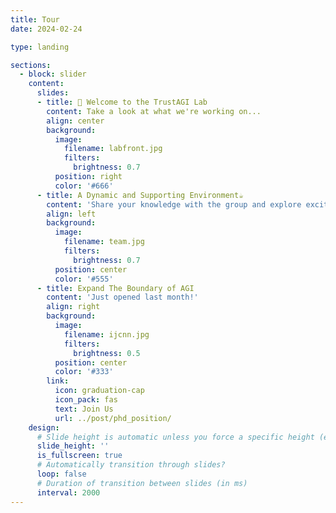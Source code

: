 ```yaml
---
title: Tour
date: 2024-02-24

type: landing

sections:
  - block: slider
    content:
      slides:
      - title: 👋 Welcome to the TrustAGI Lab
        content: Take a look at what we're working on...
        align: center
        background:
          image:
            filename: labfront.jpg
            filters:
              brightness: 0.7
          position: right
          color: '#666'
      - title: A Dynamic and Supporting Environment☕️
        content: 'Share your knowledge with the group and explore exciting new topics together!'
        align: left
        background:
          image:
            filename: team.jpg
            filters:
              brightness: 0.7
          position: center
          color: '#555'
      - title: Expand The Boundary of AGI
        content: 'Just opened last month!'
        align: right
        background:
          image:
            filename: ijcnn.jpg
            filters:
              brightness: 0.5
          position: center
          color: '#333'
        link:
          icon: graduation-cap
          icon_pack: fas
          text: Join Us
          url: ../post/phd_position/
    design:
      # Slide height is automatic unless you force a specific height (e.g. '400px')
      slide_height: ''
      is_fullscreen: true
      # Automatically transition through slides?
      loop: false
      # Duration of transition between slides (in ms)
      interval: 2000
---
```

